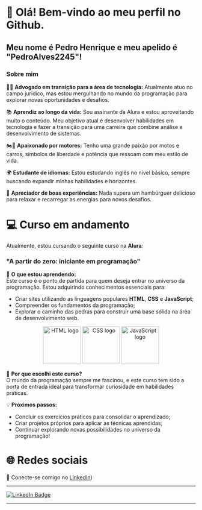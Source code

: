 # 👋 Olá! Bem-vindo ao meu perfil no Github.  
## Meu nome é Pedro Henrique e meu apelido é "PedroAlves2245"!  

### Sobre mim  

👨‍⚖️ **Advogado em transição para a área de tecnologia:** Atualmente atuo no campo jurídico, mas estou mergulhando no mundo da programação para explorar novas oportunidades e desafios.  

📚 **Aprendiz ao longo da vida:** Sou assinante da Alura e estou aproveitando muito o conteúdo. Meu objetivo atual é desenvolver habilidades em tecnologia e fazer a transição para uma carreira que combine análise e desenvolvimento de sistemas.  

🏍️🚗 **Apaixonado por motores:** Tenho uma grande paixão por motos e carros, símbolos de liberdade e potência que ressoam com meu estilo de vida.  

🌍 **Estudante de idiomas:** Estou estudando inglês no nível básico, sempre buscando expandir minhas habilidades e horizontes.  

🍔 **Apreciador de boas experiências:** Nada supera um hambúrguer delicioso para relaxar e recarregar as energias para novos desafios.  

# 💻 Curso em andamento  

Atualmente, estou cursando o seguinte curso na **Alura**:  
### **"A partir do zero: iniciante em programação"**  

🚀 **O que estou aprendendo:**  
Este curso é o ponto de partida para quem deseja entrar no universo da programação. Estou adquirindo conhecimentos essenciais para:  
- Criar sites utilizando as linguagens populares **HTML**, **CSS** e **JavaScript**;  
- Compreender os fundamentos da programação;  
- Explorar o caminho das pedras para construir uma base sólida na área de desenvolvimento web.  

<p align="center">
  <img src="https://upload.wikimedia.org/wikipedia/commons/6/61/HTML5_logo_and_wordmark.svg" alt="HTML logo" width="100" height="100">
  <img src="https://upload.wikimedia.org/wikipedia/commons/d/d5/CSS3_logo_and_wordmark.svg" alt="CSS logo" width="100" height="100">
  <img src="https://upload.wikimedia.org/wikipedia/commons/6/6a/JavaScript-logo.png" alt="JavaScript logo" width="100" height="100">
</p>  

🎯 **Por que escolhi este curso?**  
O mundo da programação sempre me fascinou, e este curso tem sido a porta de entrada ideal para transformar curiosidade em habilidades práticas.  

💡 **Próximos passos:**  
- Concluir os exercícios práticos para consolidar o aprendizado;  
- Criar projetos próprios para aplicar as técnicas aprendidas;  
- Continuar explorando novas possibilidades no universo da programação!  

# 🌐 Redes sociais  

📌 Conecte-se comigo no [LinkedIn](https://www.linkedin.com/in/pedro-henrique-rodrigues-alves/))  

---

<p align="left">
  <a href="(https://www.linkedin.com/in/pedro-henrique-rodrigues-alves/)" target="_blank">
    <img src="https://img.shields.io/badge/LinkedIn-0077B5?style=for-the-badge&logo=linkedin&logoColor=white" alt="LinkedIn Badge">
  </a>
</p>

---
